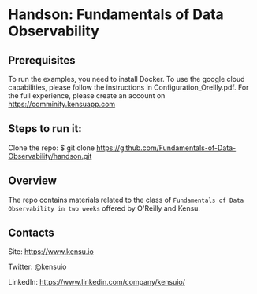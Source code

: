 # Handson: Fundamentals of Data Observability


## Prerequisites

To run the examples, you need to install Docker.
To use the google cloud capabilities, please follow the instructions in Configuration_Oreilly.pdf.
For the full experience, please create an account on https://comminity.kensuapp.com


## Steps to run it:

Clone the repo: $ git clone https://github.com/Fundamentals-of-Data-Observability/handson.git


## Overview

The repo contains materials related to the class of `Fundamentals of Data Observability in two weeks` offered by O'Reilly and Kensu.

## Contacts

Site: https://www.kensu.io

Twitter: @kensuio

LinkedIn: https://www.linkedin.com/company/kensuio/